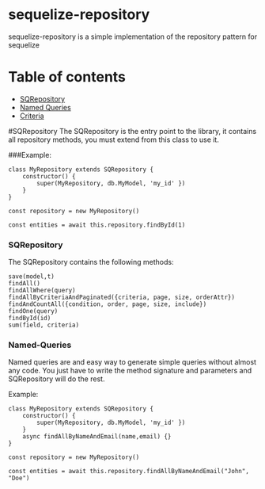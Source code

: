 # sequelize-repository
sequelize-repository is a simple implementation of the repository pattern for sequelize

# Table of contents
- [SQRepository](#SQRepository)
- [Named Queries](#Named-Queries)
- [Criteria](#Criteria)

#SQRepository
The SQRepository is the entry point to the library, it contains all repository methods, you must extend from this class to use it.

###Example: 
```
class MyRepository extends SQRepository {
    constructor() {
        super(MyRepository, db.MyModel, 'my_id' })
    }
}

const repository = new MyRepository()

const entities = await this.repository.findById(1)
```

### SQRepository
The SQRepository contains the following methods:
```
save(model,t)
findAll()
findAllWhere(query)
findAllByCriteriaAndPaginated({criteria, page, size, orderAttr})
findAndCountAll({condition, order, page, size, include})
findOne(query)
findById(id)
sum(field, criteria)
```

### Named-Queries
Named queries are and easy way to generate simple queries without almost any code. You just have to write the method signature and parameters and SQRepository will do the rest.

Example:
```
class MyRepository extends SQRepository {
    constructor() {
        super(MyRepository, db.MyModel, 'my_id' })
    }
    async findAllByNameAndEmail(name,email) {}
}

const repository = new MyRepository()
    
const entities = await this.repository.findAllByNameAndEmail("John", "Doe")
```